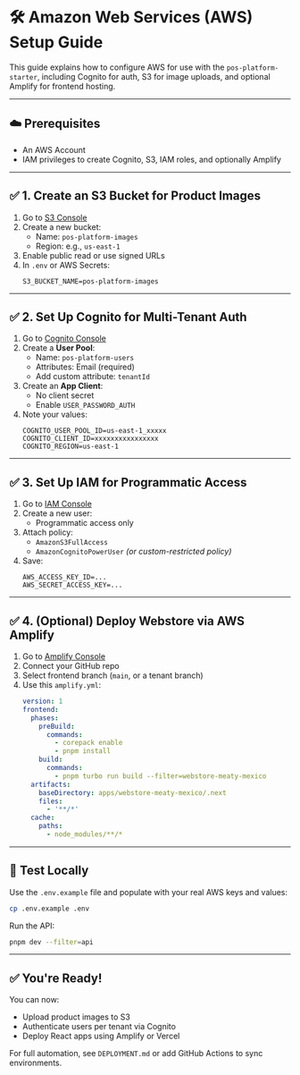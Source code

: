# 🛠️ Amazon Web Services (AWS) Setup Guide

This guide explains how to configure AWS for use with the `pos-platform-starter`, including Cognito for auth, S3 for image uploads, and optional Amplify for frontend hosting.

---

## ☁️ Prerequisites

- An AWS Account
- IAM privileges to create Cognito, S3, IAM roles, and optionally Amplify

---

## ✅ 1. Create an S3 Bucket for Product Images

1. Go to [S3 Console](https://s3.console.aws.amazon.com/s3)
2. Create a new bucket:
   - Name: `pos-platform-images`
   - Region: e.g., `us-east-1`
3. Enable public read or use signed URLs
4. In `.env` or AWS Secrets:
   ```
   S3_BUCKET_NAME=pos-platform-images
   ```

---

## ✅ 2. Set Up Cognito for Multi-Tenant Auth

1. Go to [Cognito Console](https://console.aws.amazon.com/cognito)
2. Create a **User Pool**:
   - Name: `pos-platform-users`
   - Attributes: Email (required)
   - Add custom attribute: `tenantId`
3. Create an **App Client**:
   - No client secret
   - Enable `USER_PASSWORD_AUTH`
4. Note your values:
   ```
   COGNITO_USER_POOL_ID=us-east-1_xxxxx
   COGNITO_CLIENT_ID=xxxxxxxxxxxxxxxx
   COGNITO_REGION=us-east-1
   ```

---

## ✅ 3. Set Up IAM for Programmatic Access

1. Go to [IAM Console](https://console.aws.amazon.com/iam)
2. Create a new user:
   - Programmatic access only
3. Attach policy:
   - `AmazonS3FullAccess`
   - `AmazonCognitoPowerUser` *(or custom-restricted policy)*
4. Save:
   ```
   AWS_ACCESS_KEY_ID=...
   AWS_SECRET_ACCESS_KEY=...
   ```

---

## ✅ 4. (Optional) Deploy Webstore via AWS Amplify

1. Go to [Amplify Console](https://console.aws.amazon.com/amplify)
2. Connect your GitHub repo
3. Select frontend branch (`main`, or a tenant branch)
4. Use this `amplify.yml`:
   ```yaml
   version: 1
   frontend:
     phases:
       preBuild:
         commands:
           - corepack enable
           - pnpm install
       build:
         commands:
           - pnpm turbo run build --filter=webstore-meaty-mexico
     artifacts:
       baseDirectory: apps/webstore-meaty-mexico/.next
       files:
         - '**/*'
     cache:
       paths:
         - node_modules/**/*
   ```

---

## 🧪 Test Locally

Use the `.env.example` file and populate with your real AWS keys and values:
```bash
cp .env.example .env
```

Run the API:
```bash
pnpm dev --filter=api
```

---

## ✅ You're Ready!

You can now:
- Upload product images to S3
- Authenticate users per tenant via Cognito
- Deploy React apps using Amplify or Vercel

For full automation, see `DEPLOYMENT.md` or add GitHub Actions to sync environments.